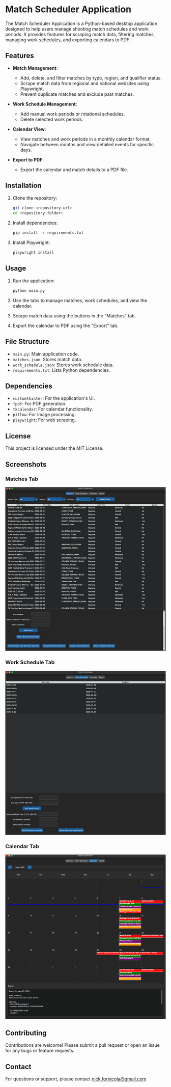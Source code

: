 # Match Scheduler Application

The Match Scheduler Application is a Python-based desktop application designed to help users manage shooting match schedules and work periods. It provides features for scraping match data, filtering matches, managing work schedules, and exporting calendars to PDF.

## Features

- **Match Management**:
  - Add, delete, and filter matches by type, region, and qualifier status.
  - Scrape match data from regional and national websites using Playwright.
  - Prevent duplicate matches and exclude past matches.

- **Work Schedule Management**:
  - Add manual work periods or rotational schedules.
  - Delete selected work periods.

- **Calendar View**:
  - View matches and work periods in a monthly calendar format.
  - Navigate between months and view detailed events for specific days.

- **Export to PDF**:
  - Export the calendar and match details to a PDF file.

## Installation

1. Clone the repository:
   ```bash
   git clone <repository-url>
   cd <repository-folder>
   ```

2. Install dependencies:
   ```bash
   pip install -r requirements.txt
   ```

3. Install Playwright:
   ```bash
   playwright install
   ```

## Usage

1. Run the application:
   ```bash
   python main.py
   ```

2. Use the tabs to manage matches, work schedules, and view the calendar.

3. Scrape match data using the buttons in the "Matches" tab.

4. Export the calendar to PDF using the "Export" tab.

## File Structure

- `main.py`: Main application code.
- `matches.json`: Stores match data.
- `work_schedule.json`: Stores work schedule data.
- `requirements.txt`: Lists Python dependencies.

## Dependencies

- `customtkinter`: For the application's UI.
- `fpdf`: For PDF generation.
- `tkcalendar`: For calendar functionality.
- `pillow`: For image processing.
- `playwright`: For web scraping.

## License

This project is licensed under the MIT License.

## Screenshots

### Matches Tab 
![alt text](image.png)

### Work Schedule Tab
![alt text](image-1.png)

### Calendar Tab
![alt text](image-2.png)

## Contributing

Contributions are welcome! Please submit a pull request or open an issue for any bugs or feature requests.

## Contact

For questions or support, please contact nick.fornicola@gmail.com
